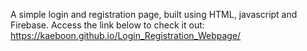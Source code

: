 A simple login and registration page, built using HTML, javascript and Firebase.
Access the link below to check it out:
https://kaeboon.github.io/Login_Registration_Webpage/

